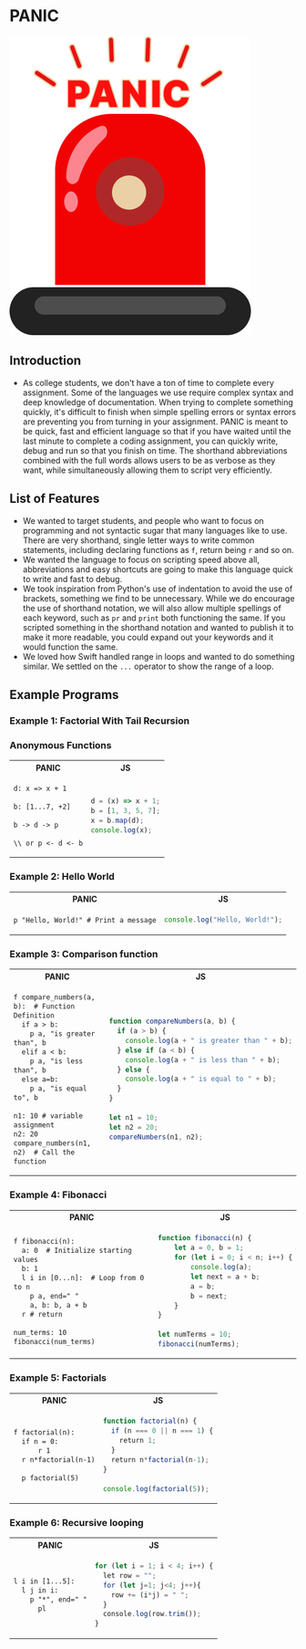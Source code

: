 # PANIC

![alt text](docs/logo.png)

## Introduction

- As college students, we don't have a ton of time to complete every assignment. Some of the languages we use require complex syntax and deep knowledge of documentation. When trying to complete something quickly, it's difficult to finish when simple spelling errors or syntax errors are preventing you from turning in your assignment. PANIC is meant to be quick, fast and efficient language so that if you have waited until the last minute to complete a coding assignment, you can quickly write, debug and run so that you finish on time. The shorthand abbreviations combined with the full words allows users to be as verbose as they want, while simultaneously allowing them to script very efficiently.

## List of Features

  - We wanted to target students, and people who want to focus on programming and not syntactic sugar that many languages like to use. There are very shorthand, single letter ways to write common statements, including declaring functions as `f`, return being `r` and so on.
  - We wanted the language to focus on scripting speed above all, abbreviations and easy shortcuts are going to make this language quick to write and fast to debug.
  - We took inspiration from Python's use of indentation to avoid the use of brackets, something we find to be unnecessary. While we do encourage the use of shorthand notation, we will also allow multiple spellings of each keyword, such as `pr` and `print` both functioning the same. If you scripted something in the shorthand notation and wanted to publish it to make it more readable, you could expand out your keywords and it would function the same.
  - We loved how Swift handled range in loops and wanted to do something similar. We settled on the `...` operator to show the range of a loop. 

## Example Programs

### Example 1: Factorial With Tail Recursion

### Anonymous Functions

<table>
<tr> <th>PANIC</th><th>JS</th><tr>
</tr>
<td>

```PANIC
d: x => x + 1

b: [1...7, +2]

b -> d -> p

\\ or p <- d <- b

```

</td>
<td>

```javascript
d = (x) => x + 1;
b = [1, 3, 5, 7];
x = b.map(d);
console.log(x);
```

</td>
</table>

### Example 2: Hello World

<table>
<tr> <th>PANIC</th><th>JS</th><tr>
</tr>
<td>

```PANIC
p "Hello, World!" # Print a message

```

</td>
<td>

```javascript
console.log("Hello, World!");
```

</td>
</table>

### Example 3: Comparison function

<table>
<tr> <th>PANIC</th><th>JS</th><tr>
</tr>
<td>

```PANIC
f compare_numbers(a, b):  # Function Definition
  if a > b:
    p a, "is greater than", b
  elif a < b:
    p a, "is less than", b
  else a=b:
    p a, "is equal to", b

n1: 10 # variable assignment
n2: 20
compare_numbers(n1, n2)  # Call the function
```

</td>
<td>

```javascript
function compareNumbers(a, b) {
  if (a > b) {
    console.log(a + " is greater than " + b);
  } else if (a < b) {
    console.log(a + " is less than " + b);
  } else {
    console.log(a + " is equal to " + b);
  }
}

let n1 = 10;
let n2 = 20;
compareNumbers(n1, n2);
```

</td>
</table>

### Example 4: Fibonacci

<table>
<tr> <th>PANIC</th><th>JS</th><tr>
</tr>
<td>

```PANIC
f fibonacci(n):
  a: 0  # Initialize starting values
  b: 1
  l i in [0...n]:  # Loop from 0 to n
    p a, end=" "
    a, b: b, a + b
  r # return

num_terms: 10
fibonacci(num_terms)
```

</td>
<td>

```javascript
function fibonacci(n) {
    let a = 0, b = 1;
    for (let i = 0; i < n; i++) {
        console.log(a);
        let next = a + b;
        a = b;
        b = next;
    }
}

let numTerms = 10;
fibonacci(numTerms);
```

</td>
</table>

### Example 5: Factorials

<table>
<tr> <th>PANIC</th><th>JS</th><tr>
</tr>
<td>

```PANIC
f factorial(n):
  if n = 0:
      r 1
  r n*factorial(n-1)

  p factorial(5)
```
</td>
<td>

```javascript
function factorial(n) {
  if (n === 0 || n === 1) {
    return 1;
  }
  return n*factorial(n-1);
}

console.log(factorial(5));
```
</td>
</table>

### Example 6: Recursive looping

<table>
<tr> <th>PANIC</th><th>JS</th><tr>
</tr>
<td>

```PANIC
l i in [1...5]:
  l j in i:
    p "*", end=" "
      pl
```
</td>
<td>

```javascript
for (let i = 1; i < 4; i++) {
  let row = "";
  for (let j=1; j<4; j++){
    row += (i*j) = " ";
  }
  console.log(row.trim());
}
```
</td>
</table>
